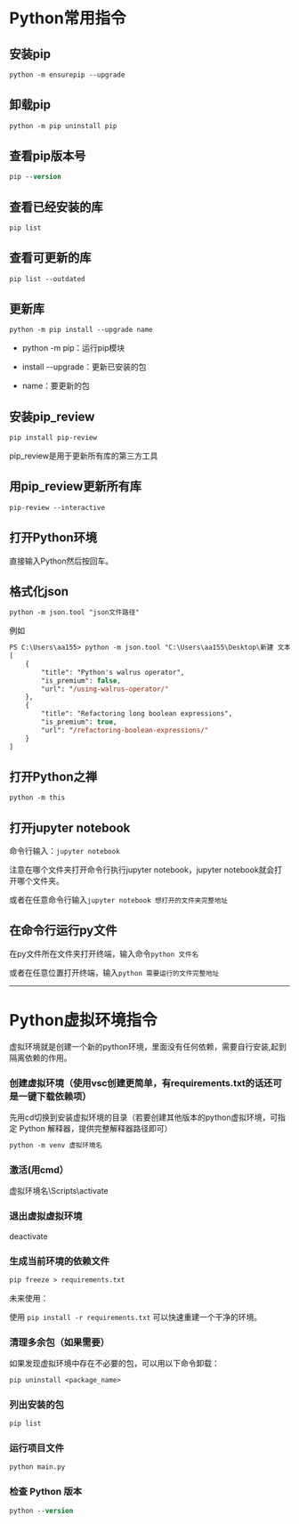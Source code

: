 # Python常用指令

## 安装pip
```ps
python -m ensurepip --upgrade
```

## 卸载pip
```ps
python -m pip uninstall pip
```

## 查看pip版本号
```ps
pip --version
```

## 查看已经安装的库 
```ps
pip list
```
## 查看可更新的库
```ps
pip list --outdated
```

## 更新库
```ps
python -m pip install --upgrade name
```
- python -m pip：运行pip模块

- install --upgrade：更新已安装的包

- name：要更新的包

## 安装pip_review
```ps
pip install pip-review
```
pip_review是用于更新所有库的第三方工具

## 用pip_review更新所有库
```ps
pip-review --interactive
```
## 打开Python环境

直接输入Python然后按回车。

## 格式化json
```ps
python -m json.tool "json文件路径"
```
例如
```ps
PS C:\Users\aa155> python -m json.tool "C:\Users\aa155\Desktop\新建 文本文档.json"
[
    {
        "title": "Python's walrus operator",
        "is_premium": false,
        "url": "/using-walrus-operator/"
    },
    {
        "title": "Refactoring long boolean expressions",
        "is_premium": true,
        "url": "/refactoring-boolean-expressions/"
    }
]
```
## 打开Python之禅
```ps
python -m this
```
## 打开jupyter notebook

命令行输入：`jupyter notebook`

注意在哪个文件夹打开命令行执行jupyter notebook，jupyter notebook就会打开哪个文件夹。

或者在任意命令行输入`jupyter notebook 想打开的文件夹完整地址`

## 在命令行运行py文件

在py文件所在文件夹打开终端，输入命令`python 文件名`

或者在任意位置打开终端，输入`python 需要运行的文件完整地址`

<hr>

# Python虚拟环境指令

虚拟环境就是创建一个新的python环境，里面没有任何依赖，需要自行安装,起到隔离依赖的作用。

### 创建虚拟环境（使用vsc创建更简单，有requirements.txt的话还可是一键下载依赖项）

先用cd切换到安装虚拟环境的目录（若要创建其他版本的python虚拟环境，可指定 Python 解释器，提供完整解释器路径即可）
```ps
python -m venv 虚拟环境名
```

### 激活(用cmd）

虚拟环境名\Scripts\activate


### 退出虚拟虚拟环境

deactivate


### 生成当前环境的依赖文件
```ps
pip freeze > requirements.txt
```

未来使用： 

使用 `pip install -r requirements.txt` 可以快速重建一个干净的环境。


### 清理多余包（如果需要）

如果发现虚拟环境中存在不必要的包，可以用以下命令卸载：
```ps
pip uninstall <package_name>
```


### 列出安装的包
```ps
pip list
```

### 运行项目文件
```ps
python main.py
```

### 检查 Python 版本
```ps
python --version
```

